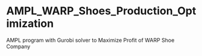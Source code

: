 # AMPL_WARP_Shoes_Production_Optimization
AMPL program with Gurobi solver to Maximize Profit of WARP Shoe Company
